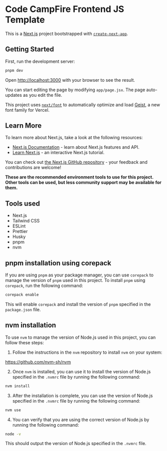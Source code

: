 # Code CampFire Frontend JS Template

This is a [Next.js](https://nextjs.org) project bootstrapped with [`create-next-app`](https://nextjs.org/docs/app/api-reference/cli/create-next-app).

## Getting Started

First, run the development server:

```bash
pnpm dev
```

Open [http://localhost:3000](http://localhost:3000) with your browser to see the result.

You can start editing the page by modifying `app/page.jsx`. The page auto-updates as you edit the file.

This project uses [`next/font`](https://nextjs.org/docs/app/building-your-application/optimizing/fonts) to automatically optimize and load [Geist](https://vercel.com/font), a new font family for Vercel.

## Learn More

To learn more about Next.js, take a look at the following resources:

- [Next.js Documentation](https://nextjs.org/docs) - learn about Next.js features and API.
- [Learn Next.js](https://nextjs.org/learn) - an interactive Next.js tutorial.

You can check out [the Next.js GitHub repository](https://github.com/vercel/next.js) - your feedback and contributions are welcome!

**These are the recommended environment tools to use for this project. Other tools can be used, but less community support may be available for them.**

## Tools used

- Next.js
- Tailwind CSS
- ESLint
- Prettier
- Husky
- pnpm
- nvm

## pnpm installation using corepack

If you are using `pnpm` as your package manager, you can use `corepack` to manage the version of `pnpm` used in this project. To install `pnpm` using `corepack`, run the following command:

```bash
corepack enable
```

This will enable `corepack` and install the version of `pnpm` specified in the `package.json` file.

## nvm installation

To use `nvm` to manage the version of Node.js used in this project, you can follow these steps:

1. Follow the instructions in the `nvm` repository to install `nvm` on your system:

https://github.com/nvm-sh/nvm

2. Once `nvm` is installed, you can use it to install the version of Node.js specified in the `.nvmrc` file by running the following command:

```bash
nvm install
```

3. After the installation is complete, you can use the version of Node.js specified in the `.nvmrc` file by running the following command:

```bash
nvm use
```

4. You can verify that you are using the correct version of Node.js by running the following command:

```bash
node -v
```

This should output the version of Node.js specified in the `.nvmrc` file.
